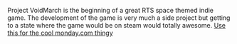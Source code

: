 Project VoidMarch is the beginning of a great RTS space themed indie game.
The development of the game is very much a side project but getting to a state where the game would be on steam would totally awesome.
[Use this for the cool monday.com thingy](https://ocelot-guy.monday.com/boards/9815577276/views/208505060)
